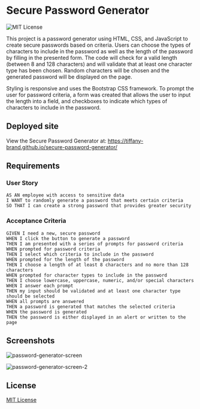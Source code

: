 # Secure Password Generator

![MIT License](https://img.shields.io/github/license/tiffany-brand/secure-password-generator?style=plastic)

This project is a password generator using HTML, CSS, and JavaScript to create secure passwords based on criteria.  Users can choose the types of characters to include in the password as well as the length of the password by filling in the presented form. The code will check for a valid length (between 8 and 128 characters) and will validate that at least one character type has been chosen. Random characters will be chosen and the generated password will be displayed on the page. 

Styling is responsive and uses the Bootstrap CSS framework. To prompt the user for password criteria, a form was created that allows the user to input the length into a field, and checkboxes to indicate which types of characters to include in the password.

## Deployed site

View the Secure Password Generator at: https://tiffany-brand.github.io/secure-password-generator/


## Requirements

### User Story

```
AS AN employee with access to sensitive data
I WANT to randomly generate a password that meets certain criteria
SO THAT I can create a strong password that provides greater security
```

### Acceptance Criteria

```
GIVEN I need a new, secure password
WHEN I click the button to generate a password
THEN I am presented with a series of prompts for password criteria
WHEN prompted for password criteria
THEN I select which criteria to include in the password
WHEN prompted for the length of the password
THEN I choose a length of at least 8 characters and no more than 128 characters
WHEN prompted for character types to include in the password
THEN I choose lowercase, uppercase, numeric, and/or special characters
WHEN I answer each prompt
THEN my input should be validated and at least one character type should be selected
WHEN all prompts are answered
THEN a password is generated that matches the selected criteria
WHEN the password is generated
THEN the password is either displayed in an alert or written to the page
```

## Screenshots

![password-generator-screen](https://user-images.githubusercontent.com/16748389/86188829-dde59100-bb0d-11ea-9af0-22cd2166d3c1.JPG)

![password-generator-screen-2](https://user-images.githubusercontent.com/16748389/86188925-1c7b4b80-bb0e-11ea-9b41-584b8b1077f9.JPG)

## License

[MIT License](./LICENSE)